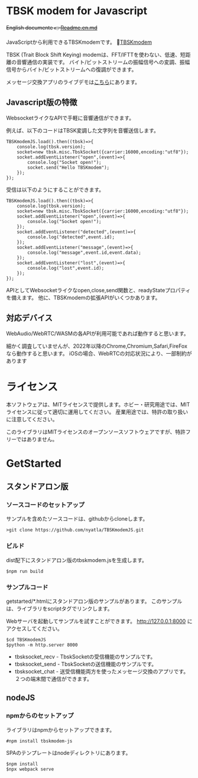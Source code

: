 # TBSK modem for Javascript


<s>English documente 👉[Readme.en.md](Readme.en.md)</s>


JavaScriptから利用できるTBSKmodemです。
🐓[TBSKmodem](https://github.com/nyatla/TBSKmodem)

TBSK (Trait Block Shift Keying) modemは、FFT/IFTTを使わない、低速、短距離の音響通信の実装です。
バイト/ビットストリームの振幅信号への変調、振幅信号からバイト/ビットストリームへの復調ができます。


メッセージ交換アプリのライブデモは<a href="https://nyatla.jp/tbskmodem/">こちら</a>にあります。

## Javascript版の特徴

WebsocketライクなAPIで手軽に音響通信ができます。

例えば、以下のコードはTBSK変調した文字列を音響送信します。
```
TBSKmodemJS.load().then((tbsk)=>{
    console.log(tbsk.version);
    socket=new tbsk.misc.TbskSocket({carrier:16000,encoding:"utf8"});
    socket.addEventListener("open",(event)=>{
        console.log("Socket open!");
        socket.send("Hello TBSKmodem");
    });
});
```

受信は以下のようにすることができます。
```
TBSKmodemJS.load().then((tbsk)=>{
    console.log(tbsk.version);
    socket=new tbsk.misc.TbskSocket({carrier:16000,encoding:"utf8"});
    socket.addEventListener("open",(event)=>{
        console.log("Socket open!");
    });
    socket.addEventListener("detected",(event)=>{
        console.log("detected",event.id);
    });
    socket.addEventListener("message",(event)=>{
        console.log("message",event.id,event.data);
    });
    socket.addEventListener("lost",(event)=>{
        console.log("lost",event.id);
    });
});
```

APIとしてWebsocketライクなopen,close,send関数と、readyStateプロパティを備えます。
他に、TBSKmodemの拡張APIがいくつかあります。


## 対応デバイス
WebAudio/WebRTC/WASMの各APIが利用可能であれば動作すると思います。

細かく調査していませんが、2022年以降のChrome,Chromium,Safari,FireFoxなら動作すると思います。
iOSの場合、WebRTCの対応状況により、一部制約があります


# ライセンス

本ソフトウェアは、MITライセンスで提供します。ホビー・研究用途では、MITライセンスに従って適切に運用してください。
産業用途では、特許の取り扱いに注意してください。

このライブラリはMITライセンスのオープンソースソフトウェアですが、特許フリーではありません。

# GetStarted


## スタンドアロン版

### ソースコードのセットアップ
サンプルを含めたソースコードは、githubからcloneします。

```
>git clone https://github.com/nyatla/TBSKmodemJS.git
```

### ビルド
dist配下にスタンドアロン版のtbskmodem.jsを生成します。
```
$npm run build
```


### サンプルコード
getstarted/*.htmlにスタンドアロン版のサンプルがあります。
このサンプルは、ライブラリをscriptタグでリンクします。

Webサーバを起動してサンプルを試すことができます。
http://127.0.0.1:8000
にアクセスしてください。

```
$cd TBSKmodemJS
$python -m http.server 8000
```

- tbsksocket_recv - TbskSocketの受信機能のサンプルです。
- tbsksocket_send - TbskSocketの送信機能のサンプルです。
- tbsksocket_chat - 送受信機能両方を使ったメッセージ交換のアプリです。２つの端末間で通信ができます。



## nodeJS

### npmからのセットアップ

ライブラリはnpmからセットアップできます。
```
#npm install tbskmodem-js
```

SPAのテンプレートはnodeディレクトリにあります。

```
$npm install
$npx webpack serve
```


